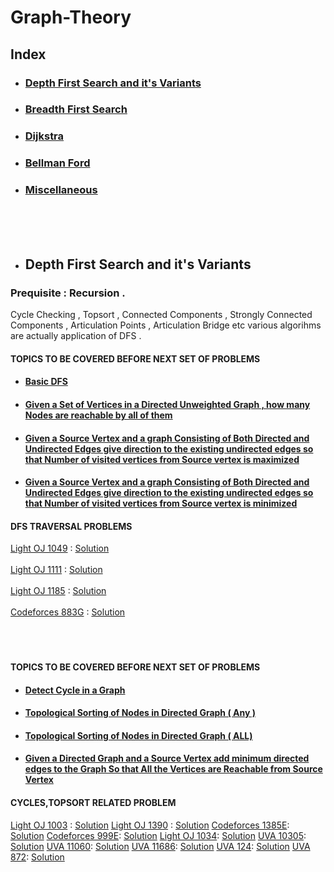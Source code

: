 # Graph-Theory 
   
  ## Index
   
 <ul>
 <li> <h3> <a href = "#dfs" > Depth First Search and it's Variants </a> </h3> </li> 
 <li> <h3> <a href = "#bfs" > Breadth First Search </a> </h3> </li>
 <li> <h3> <a href = "#dijsktra" > Dijkstra </a> </h3> </li>
 <li> <h3> <a href = "#bellmanford" > Bellman Ford  </a> </h3> </li>
 <li> <h3> <a href = "#mis" > Miscellaneous </a> </h3> </li>
 </ul>
 <br><br><br>

  - ## <h2 id = "dfs" > Depth First Search and it's Variants </h2> 
   ### Prequisite : Recursion .
   <p> Cycle Checking , Topsort , Connected Components , Strongly Connected Components , Articulation Points , Articulation Bridge etc various algorihms are actually application 
       of DFS .   </p>
       
   #### TOPICS TO BE COVERED BEFORE NEXT SET OF PROBLEMS
   - #### [Basic DFS](DFS/Applications%20of%20DFS/Concepts%20Related%20to%20DFS/Basic%20DFS/)
   - #### [Given a Set of Vertices in a Directed Unweighted Graph , how many Nodes are reachable by all of them](DFS/Applications%20of%20DFS/Concepts%20Related%20to%20DFS/Given%20a%20Set%20of%20Vertices%20in%20a%20Directed%20Unweighted%20Graph%20%2C%20how%20many%20Nodes%20are%20reachable%20by%20all%20of%20them)
   - #### [Given a Source Vertex and a graph Consisting of Both Directed and Undirected Edges give direction to the existing undirected edges so that Number of visited vertices from Source vertex is maximized](Applications%20of%20DFS/Concepts%20Related%20to%20DFS/Given%20a%20Source%20Vertex%20and%20a%20graph%20Consisting%20of%20Both%20Directed%20and%20Undirected%20Edges%20give%20direction%20to%20the%20existing%20undirected%20eges%20so%20that%20Number%20of%20visited%20vertices%20from%20Source%20vertex%20is%20maximized/) 
   - #### [Given a Source Vertex and a graph Consisting of Both Directed and Undirected Edges give direction to the existing undirected edges so that Number of visited vertices from Source vertex is minimized](Applications%20of%20DFS/Concepts%20Related%20to%20DFS/Given%20a%20Source%20Vertex%20and%20a%20graph%20Consisting%20of%20Both%20Directed%20and%20Undirected%20Edges%20give%20direction%20to%20the%20existing%20undirected%20edges%20so%20that%20Number%20of%20visited%20vertices%20from%20Source%20vertex%20is%20minimized/) 

   
   #### DFS TRAVERSAL PROBLEMS
   
   [Light OJ 1049](https://lightoj.com/problem/one-way-roads) : [Solution](DFS/Applications%20of%20DFS/DFS%20Traversal%20Related%20Problems/LightOJ_1049.cpp)<br><br>
   [Light OJ 1111](https://lightoj.com/problem/best-picnic-ever) : [Solution](DFS/Applications%20of%20DFS/DFS%20Traversal%20Related%20Problems/LightOJ_1111.cpp) <br><br>
   [Light OJ 1185](https://lightoj.com/problem/escape) : [Solution](DFS/Applications%20of%20DFS/DFS%20Traversal%20Related%20Problems/LightOJ_1185.cpp) <br><br>
   [Codeforces 883G](https://codeforces.com/problemset/problem/883/G) : [Solution](DFS/Applications%20of%20DFS/DFS%20Traversal%20Related%20Problems/Codeforces_883G.cpp)<br><br>
   <br><br>
   
  #### TOPICS TO BE COVERED BEFORE NEXT SET OF PROBLEMS
   - #### [Detect Cycle in a Graph](DFS/Applications%20of%20DFS/Concepts%20Related%20to%20DFS/Detect%20Cycle%20in%20a%20Graph/)
   - #### [Topological Sorting of Nodes in Directed Graph ( Any )](DFS/Applications%20of%20DFS/Concepts%20Related%20to%20DFS/Topsort%20Using%20DFS/)
   - #### [Topological Sorting of Nodes in Directed Graph ( ALL)](DFS/Applications%20of%20DFS/Concepts%20Related%20to%20DFS/Finding%20All%20Possible%20Topsort/)
   - #### [Given a Directed Graph and a Source Vertex add minimum directed edges to the Graph So that All the Vertices are Reachable from Source Vertex](DFS/Applications%20of%20DFS/Concepts%20Related%20to%20DFS/Given%20a%20Directed%20Graph%20and%20a%20Source%20Vertex%20add%20minimum%20directed%20edges%20to%20the%20Graph%20So%20that%20All%20the%20Vertices%20are%20Reachable%20from%20Source%20Vertex/)   
    
  #### CYCLES,TOPSORT RELATED PROBLEM
   [Light OJ 1003](https://lightoj.com/problem/drunk) : [Solution](DFS/Applications%20of%20DFS/Cycle%20Related%20Problem/LightOJ_1003.cpp)
   [Light OJ 1390](https://lightoj.com/problem/weight-comparison) : [Solution](DFS/Applications%20of%20DFS/Topsort%20Related%20Problem/Light%20OJ%201390)
   [Codeforces 1385E](https://codeforces.com/problemset/problem/1385/E): [Solution](DFS/Applications%20of%20DFS/Topsort%20Related%20Problem/Codeforces%20_1385E.cpp)
   [Codeforces 999E](https://codeforces.com/problemset/problem/999/E): [Solution](DFS/Applications%20of%20DFS/Topsort%20Related%20Problem/Codeforces_999E.cpp)
   [Light OJ 1034](https://lightoj.com/problem/hit-the-light-switches): [Solution](DFS/Applications%20of%20DFS/Topsort%20Related%20Problem/Light_OJ_1034.cpp)
   [UVA 10305](https://onlinejudge.org/index.php?option=onlinejudge&page=show_problem&problem=1246): [Solution](DFS/Applications%20of%20DFS/Topsort%20Related%20Problem/UVA_10305.cpp)
   [UVA 11060](https://onlinejudge.org/index.php?option=onlinejudge&page=show_problem&problem=2001): [Solution](DFS/Applications%20of%20DFS/Topsort%20Related%20Problem/UVA_11060.cpp)
   [UVA 11686](https://onlinejudge.org/index.php?option=onlinejudge&Itemid=8&page=show_problem&problem=2733): [Solution](DFS/Applications%20of%20DFS/Topsort%20Related%20Problem/UVA_11686.cpp)
   [UVA 124](https://onlinejudge.org/index.php?option=onlinejudge&page=show_problem&problem=60): [Solution](DFS/Applications%20of%20DFS/Topsort%20Related%20Problem/UVA_124.cpp)
   [UVA 872](https://onlinejudge.org/index.php?option=onlinejudge&page=show_problem&problem=813): [Solution](DFS/Applications%20of%20DFS/Topsort%20Related%20Problem/UVA_872.cpp)
   
     
